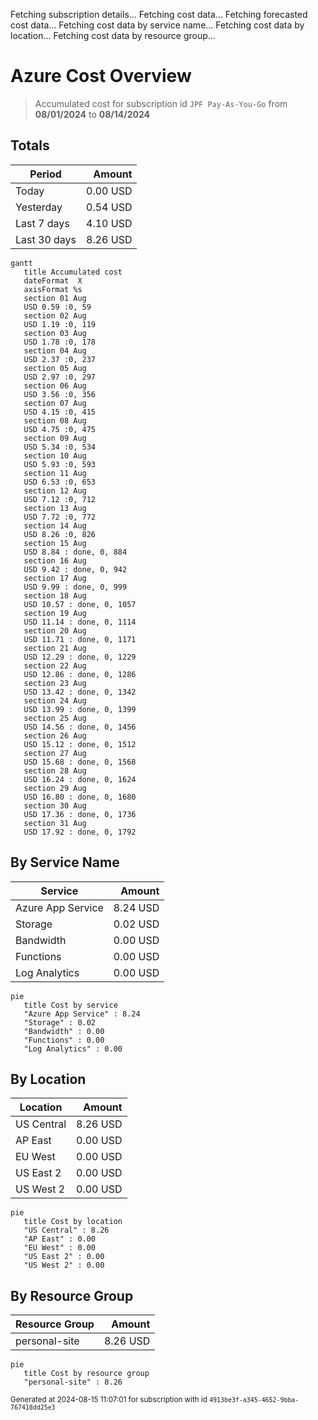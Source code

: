 Fetching subscription details...
Fetching cost data...
Fetching forecasted cost data...
Fetching cost data by service name...
Fetching cost data by location...
Fetching cost data by resource group...
# Azure Cost Overview

> Accumulated cost for subscription id `JPF Pay-As-You-Go` from **08/01/2024** to **08/14/2024**

## Totals

|Period|Amount|
|---|---:|
|Today|0.00 USD|
|Yesterday|0.54 USD|
|Last 7 days|4.10 USD|
|Last 30 days|8.26 USD|

```mermaid
gantt
   title Accumulated cost
   dateFormat  X
   axisFormat %s
   section 01 Aug
   USD 0.59 :0, 59
   section 02 Aug
   USD 1.19 :0, 119
   section 03 Aug
   USD 1.78 :0, 178
   section 04 Aug
   USD 2.37 :0, 237
   section 05 Aug
   USD 2.97 :0, 297
   section 06 Aug
   USD 3.56 :0, 356
   section 07 Aug
   USD 4.15 :0, 415
   section 08 Aug
   USD 4.75 :0, 475
   section 09 Aug
   USD 5.34 :0, 534
   section 10 Aug
   USD 5.93 :0, 593
   section 11 Aug
   USD 6.53 :0, 653
   section 12 Aug
   USD 7.12 :0, 712
   section 13 Aug
   USD 7.72 :0, 772
   section 14 Aug
   USD 8.26 :0, 826
   section 15 Aug
   USD 8.84 : done, 0, 884
   section 16 Aug
   USD 9.42 : done, 0, 942
   section 17 Aug
   USD 9.99 : done, 0, 999
   section 18 Aug
   USD 10.57 : done, 0, 1057
   section 19 Aug
   USD 11.14 : done, 0, 1114
   section 20 Aug
   USD 11.71 : done, 0, 1171
   section 21 Aug
   USD 12.29 : done, 0, 1229
   section 22 Aug
   USD 12.86 : done, 0, 1286
   section 23 Aug
   USD 13.42 : done, 0, 1342
   section 24 Aug
   USD 13.99 : done, 0, 1399
   section 25 Aug
   USD 14.56 : done, 0, 1456
   section 26 Aug
   USD 15.12 : done, 0, 1512
   section 27 Aug
   USD 15.68 : done, 0, 1568
   section 28 Aug
   USD 16.24 : done, 0, 1624
   section 29 Aug
   USD 16.80 : done, 0, 1680
   section 30 Aug
   USD 17.36 : done, 0, 1736
   section 31 Aug
   USD 17.92 : done, 0, 1792
```

## By Service Name

|Service|Amount|
|---|---:|
|Azure App Service|8.24 USD|
|Storage|0.02 USD|
|Bandwidth|0.00 USD|
|Functions|0.00 USD|
|Log Analytics|0.00 USD|

```mermaid
pie
   title Cost by service
   "Azure App Service" : 8.24
   "Storage" : 0.02
   "Bandwidth" : 0.00
   "Functions" : 0.00
   "Log Analytics" : 0.00
```

## By Location

|Location|Amount|
|---|---:|
|US Central|8.26 USD|
|AP East|0.00 USD|
|EU West|0.00 USD|
|US East 2|0.00 USD|
|US West 2|0.00 USD|

```mermaid
pie
   title Cost by location
   "US Central" : 8.26
   "AP East" : 0.00
   "EU West" : 0.00
   "US East 2" : 0.00
   "US West 2" : 0.00
```

## By Resource Group

|Resource Group|Amount|
|---|---:|
|personal-site|8.26 USD|

```mermaid
pie
   title Cost by resource group
   "personal-site" : 8.26
```

<sup>Generated at 2024-08-15 11:07:01 for subscription with id `4913be3f-a345-4652-9bba-767418dd25e3`</sup>
